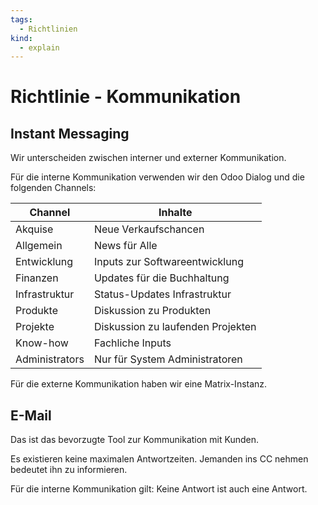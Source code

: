 ```yaml
---
tags:
  - Richtlinien
kind:
  - explain
---
```


# Richtlinie - Kommunikation
## Instant Messaging

Wir unterscheiden zwischen interner und externer Kommunikation.

Für die interne Kommunikation verwenden wir den Odoo Dialog und die folgenden Channels:

| Channel        | Inhalte                           |
| -------------- | --------------------------------- |
| Akquise        | Neue Verkaufschancen              |
| Allgemein      | News für Alle                     |
| Entwicklung    | Inputs zur Softwareentwicklung    |
| Finanzen       | Updates für die Buchhaltung       |
| Infrastruktur  | Status-Updates Infrastruktur      |
| Produkte       | Diskussion zu Produkten           |
| Projekte       | Diskussion zu laufenden Projekten |
| Know-how       | Fachliche Inputs                  |
| Administrators | Nur für System Administratoren    |

Für die externe Kommunikation haben wir eine Matrix-Instanz.

## E-Mail

Das ist das bevorzugte Tool zur Kommunikation mit Kunden.

Es existieren keine maximalen Antwortzeiten. Jemanden ins CC nehmen bedeutet ihn zu informieren. 

Für die interne Kommunikation gilt: Keine Antwort ist auch eine Antwort.
